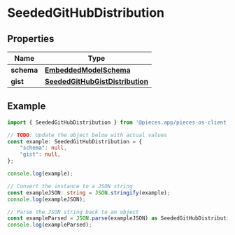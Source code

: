 
# SeededGitHubDistribution


## Properties

Name | Type
------------ | -------------
**schema** | [**EmbeddedModelSchema**](EmbeddedModelSchema)
**gist** | [**SeededGitHubGistDistribution**](SeededGitHubGistDistribution)

## Example

```typescript
import { SeededGitHubDistribution } from '@pieces.app/pieces-os-client';

// TODO: Update the object below with actual values
const example: SeededGitHubDistribution = {
    "schema": null,
    "gist": null,
};

console.log(example);

// Convert the instance to a JSON string
const exampleJSON: string = JSON.stringify(example);
console.log(exampleJSON);

// Parse the JSON string back to an object
const exampleParsed = JSON.parse(exampleJSON) as SeededGitHubDistribution;
console.log(exampleParsed);
```


